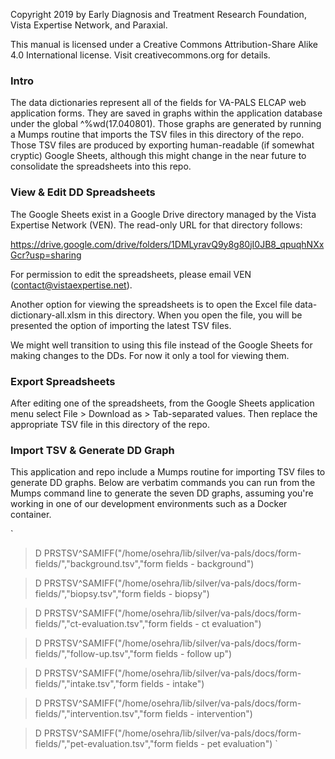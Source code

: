 Copyright 2019 by Early Diagnosis and Treatment Research Foundation, Vista Expertise Network, and Paraxial.

This manual is licensed under a Creative Commons Attribution-Share Alike 4.0 International license. Visit creativecommons.org for details.

### Intro

The data dictionaries represent all of the fields for VA-PALS ELCAP web application forms. They are saved in graphs within the application database under the global ^%wd(17.040801). Those graphs are generated by running a Mumps routine that imports the TSV files in this directory of the repo. Those TSV files are produced by exporting human-readable (if somewhat cryptic) Google Sheets, although this might change in the near future to consolidate the spreadsheets into this repo.

### View & Edit DD Spreadsheets

The Google Sheets exist in a Google Drive directory managed by the Vista Expertise Network (VEN). The read-only URL for that directory follows:

<https://drive.google.com/drive/folders/1DMLyravQ9y8g80jI0JB8_qpuqhNXxGcr?usp=sharing>

For permission to edit the spreadsheets, please email VEN (contact@vistaexpertise.net).

Another option for viewing the spreadsheets is to open the Excel file data-dictionary-all.xlsm in this directory. When you open the file, you will be presented the option of importing the latest TSV files.

We might well transition to using this file instead of the Google Sheets for making changes to the DDs. For now it only a tool for viewing them.

### Export Spreadsheets

After editing one of the spreadsheets, from the Google Sheets application menu select File > Download as > Tab-separated values. Then replace the appropriate TSV file in this directory of the repo.

### Import TSV & Generate DD Graph

This application and repo include a Mumps routine for importing TSV files to generate DD graphs. Below are verbatim commands you can run from the Mumps command line to generate the seven DD graphs, assuming you're working in one of our development environments such as a Docker container.

`
>D PRSTSV^SAMIFF("/home/osehra/lib/silver/va-pals/docs/form-fields/","background.tsv","form fields - background")

>D PRSTSV^SAMIFF("/home/osehra/lib/silver/va-pals/docs/form-fields/","biopsy.tsv","form fields - biopsy")

>D PRSTSV^SAMIFF("/home/osehra/lib/silver/va-pals/docs/form-fields/","ct-evaluation.tsv","form fields - ct evaluation")

>D PRSTSV^SAMIFF("/home/osehra/lib/silver/va-pals/docs/form-fields/","follow-up.tsv","form fields - follow up")

>D PRSTSV^SAMIFF("/home/osehra/lib/silver/va-pals/docs/form-fields/","intake.tsv","form fields - intake")

>D PRSTSV^SAMIFF("/home/osehra/lib/silver/va-pals/docs/form-fields/","intervention.tsv","form fields - intervention")

>D PRSTSV^SAMIFF("/home/osehra/lib/silver/va-pals/docs/form-fields/","pet-evaluation.tsv","form fields - pet evaluation")
`




















